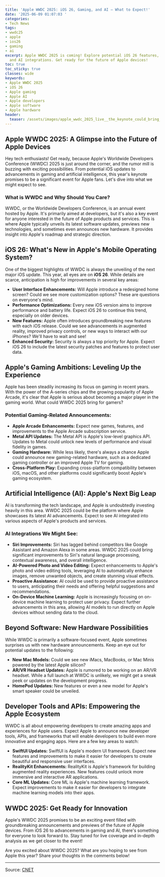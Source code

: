 ```yaml
---
title: 'Apple WWDC 2025: iOS 26, Gaming, and AI – What to Expect!'
date: '2025-06-09 01:07:03 '
categories:
- Tech News
tags:
- wwdc25
- apple
- ios26
- gaming
- ai
excerpt: Apple WWDC 2025 is coming! Explore potential iOS 26 features, gaming advancements,
  and AI integrations. Get ready for the future of Apple devices!
toc: true
toc_sticky: true
classes: wide
keywords:
- Apple WWDC 2025
- iOS 26
- Apple gaming
- Apple AI
- Apple developers
- Apple software
- Apple hardware
header:
  teaser: /assets/images/apple_wwdc_2025_live__the_keynote_could_bring_new__20250609010703.jpg
---
```


## Apple WWDC 2025: A Glimpse into the Future of Apple Devices

Hey tech enthusiasts! Get ready, because Apple's Worldwide Developers Conference (WWDC) 2025 is just around the corner, and the rumor mill is buzzing with exciting possibilities. From potential iOS updates to advancements in gaming and artificial intelligence, this year's keynote promises to be a significant event for Apple fans. Let's dive into what we might expect to see.

### What is WWDC and Why Should You Care?

WWDC, or the Worldwide Developers Conference, is an annual event hosted by Apple. It's primarily aimed at developers, but it's also a key event for anyone interested in the future of Apple products and services. This is where Apple typically unveils its latest software updates, previews new technologies, and sometimes even announces new hardware. It provides insight into Apple's roadmap and strategic direction.

## iOS 26: What's New in Apple's Mobile Operating System?

One of the biggest highlights of WWDC is always the unveiling of the next major iOS update. This year, all eyes are on **iOS 26**. While details are scarce, anticipation is high for improvements in several key areas:

*   **User Interface Enhancements:** Will Apple introduce a redesigned home screen? Could we see more customization options? These are questions on everyone's mind.
*   **Performance Optimizations:** Every new iOS version aims to improve performance and battery life. Expect iOS 26 to continue this trend, especially on older devices.
*   **New Features:** Apple often introduces groundbreaking new features with each iOS release. Could we see advancements in augmented reality, improved privacy controls, or new ways to interact with our iPhones? We'll have to wait and see!
*   **Enhanced Security:** Security is always a top priority for Apple. Expect iOS 26 to include the latest security patches and features to protect user data.

## Apple's Gaming Ambitions: Leveling Up the Experience

Apple has been steadily increasing its focus on gaming in recent years. With the power of the A-series chips and the growing popularity of Apple Arcade, it's clear that Apple is serious about becoming a major player in the gaming world. What could WWDC 2025 bring for gamers?

### Potential Gaming-Related Announcements:

*   **Apple Arcade Enhancements:** Expect new games, features, and improvements to the Apple Arcade subscription service. 
*   **Metal API Updates:** The Metal API is Apple's low-level graphics API. Updates to Metal could unlock new levels of performance and visual fidelity in games.
*   **Gaming Hardware:** While less likely, there's always a chance Apple could announce new gaming-related hardware, such as a dedicated gaming controller or an improved Apple TV for gaming.
*   **Cross-Platform Play:** Expanding cross-platform compatibility between iOS, macOS, and other platforms could significantly boost Apple's gaming ecosystem.

## Artificial Intelligence (AI): Apple's Next Big Leap

AI is transforming the tech landscape, and Apple is undoubtedly investing heavily in this area. WWDC 2025 could be the platform where Apple showcases its latest AI advancements. Expect to see AI integrated into various aspects of Apple's products and services.

### AI Integrations We Might See:

*   **Siri Improvements:** Siri has lagged behind competitors like Google Assistant and Amazon Alexa in some areas. WWDC 2025 could bring significant improvements to Siri's natural language processing, contextual awareness, and overall intelligence. 
*   **AI-Powered Photo and Video Editing:** Expect enhancements to Apple's photo and video editing tools, leveraging AI to automatically enhance images, remove unwanted objects, and create stunning visual effects.
*   **Proactive Assistance:** AI could be used to provide proactive assistance to users, anticipating their needs and offering helpful suggestions and recommendations.
*   **On-Device Machine Learning:** Apple is increasingly focusing on on-device machine learning to protect user privacy. Expect further advancements in this area, allowing AI models to run directly on Apple devices without sending data to the cloud.

## Beyond Software: New Hardware Possibilities

While WWDC is primarily a software-focused event, Apple sometimes surprises us with new hardware announcements. Keep an eye out for potential updates to the following:

*   **New Mac Models:** Could we see new iMacs, MacBooks, or Mac Minis powered by the latest Apple silicon? 
*   **AR/VR Headset Updates:** Apple is rumored to be working on an AR/VR headset. While a full launch at WWDC is unlikely, we might get a sneak peek or updates on the development progress.
*   **HomePod Updates:** New features or even a new model for Apple's smart speaker could be unveiled.

## Developer Tools and APIs: Empowering the Apple Ecosystem

WWDC is all about empowering developers to create amazing apps and experiences for Apple users. Expect Apple to announce new developer tools, APIs, and frameworks that will enable developers to build even more innovative and engaging apps. Here are a few key areas to watch:

*   **SwiftUI Updates:** SwiftUI is Apple's modern UI framework. Expect new features and improvements to make it easier for developers to create beautiful and responsive user interfaces.
*   **RealityKit Enhancements:** RealityKit is Apple's framework for building augmented reality experiences. New features could unlock more immersive and interactive AR applications.
*   **Core ML Updates:** Core ML is Apple's machine learning framework. Expect improvements to make it easier for developers to integrate machine learning models into their apps.

## WWDC 2025: Get Ready for Innovation

Apple's WWDC 2025 promises to be an exciting event filled with groundbreaking announcements and previews of the future of Apple devices. From iOS 26 to advancements in gaming and AI, there's something for everyone to look forward to. Stay tuned for live coverage and in-depth analysis as we get closer to the event!

Are you excited about WWDC 2025? What are you hoping to see from Apple this year? Share your thoughts in the comments below!

---

Source: [CNET](https://www.cnet.com/tech/services-and-software/apple-wwdc-2025-live-keynote-news-annoucements-for-ios-mac/#ftag=CAD590a51e)